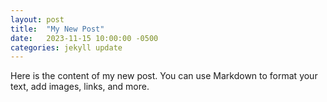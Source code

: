 ```yaml
---
layout: post
title:  "My New Post"
date:   2023-11-15 10:00:00 -0500
categories: jekyll update
---
```


Here is the content of my new post. You can use Markdown to format your text, add images, links, and more.

